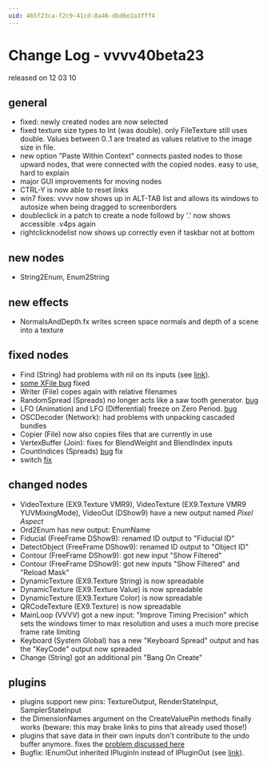 ```yaml
---
uid: 465f23ca-f2c9-41cd-8a46-dbd6e2a3fff4
---
```


# Change Log - vvvv40beta23
released on 12 03 10  

## general
* fixed: newly created nodes are now selected  
* fixed texture size types to Int (was double). only FileTexture still uses double. Values between 0..1 are treated as values relative to the image size in file.  
* new option "Paste Within Context" connects pasted nodes to those upward nodes, that were connected with the copied nodes. easy to use, hard to explain  
* major GUI improvements for moving nodes  
* CTRL-Y is now able to reset links  
* win7 fixes: vvvv now shows up in ALT-TAB list and allows its windows to autosize when being dragged to screenborders  
* doubleclick in a patch to create a node followd by '.' now shows accessible .v4ps again  
* rightclicknodelist now shows up correctly even if taskbar not at bottom  

## new nodes
* String2Enum, Enum2String  
## new effects
* NormalsAndDepth.fx writes screen space normals and depth of a scene into a texture  
## fixed nodes
* Find (String) had problems with nil on its inputs (see <a href="http://www.vvvv.org/tiki-view_forum_thread.php?forumId=4&comments_parentId=29923" class="extURL" target="_blank">link</a>).  
* <a href="http://vvvv.org/tiki-view_forum_thread.php?forumId=4&comments_parentId=29952#threadId29961" class="extURL" target="_blank">some XFile bug</a> fixed  
* Writer (File) copes again with relative filenames  
* RandomSpread (Spreads) no longer acts like a saw tooth generator. <a href="http://vvvv.org/tiki-view_forum_thread.php?comments_parentId=23609&topics_threshold=0&topics_offset=0&topics_sort_mode=lastPost_desc&topics_find=&forumId=4" class="extURL" target="_blank">bug</a>  
* LFO (Animation) and LFO (Differential) freeze on Zero Period. <a href="http://vvvv.org/tiki-view_forum_thread.php?comments_parentId=23609&topics_threshold=0&topics_offset=0&topics_sort_mode=lastPost_desc&topics_find=&forumId=4" class="extURL" target="_blank">bug</a>  
* OSCDecoder (Network): had problems with unpacking cascaded bundles  
* Copier (File) now also copies files that are currently in use  
* VertexBuffer (Join): fixes for BlendWeight and BlendIndex inputs  
* CountIndices (Spreads) <a href="http://vvvv.org/tiki-view_forum_thread.php" class="extURL" target="_blank">bug</a> fix  
* switch <a href="http://vvvv.org/tiki-view_forum_thread.php?comments_parentId=30394&topics_threshold=0&topics_offset=22&topics_sort_mode=lastPost_desc&topics_find=&forumId=4" class="extURL" target="_blank">fix</a>  
## changed nodes
* VideoTexture (EX9.Texture VMR9), VideoTexture (EX9.Texture VMR9 YUVMixingMode), VideoOut (DShow9) have a new output named *Pixel Aspect*  
* Ord2Enum has new output: EnumName  
* Fiducial (FreeFrame DShow9): renamed ID output to "Fiducial ID"  
* DetectObject (FreeFrame DShow9): renamed ID output to "Object ID"  
* Contour (FreeFrame DShow9): got new input "Show Filtered"  
* Contour (FreeFrame DShow9): got new inputs "Show Filtered" and "Reload Mask"  
* DynamicTexture (EX9.Texture String) is now spreadable  
* DynamicTexture (EX9.Texture Value) is now spreadable  
* DynamicTexture (EX9.Texture Color) is now spreadable  
* QRCodeTexture (EX9.Texture) is now spreadable  
* MainLoop (VVVV) got a new input: "Improve Timing Precision" which sets the windows timer to max resolution and uses a much more precise frame rate limiting  
* Keyboard (System Global) has a new "Keyboard Spread" output and has the "KeyCode" output now spreaded  
* Change (String) got an additional pin "Bang On Create"   
## plugins
* plugins support new pins: TextureOutput, RenderStateInput, SamplerStateInput  
* the DimensionNames argument on the CreateValuePin methods finally works (beware: this may brake links to pins that already used those!)  
* plugins that save data in their own inputs don't contribute to the undo buffer anymore. fixes the <a href="http://vvvv.org/tiki-view_forum_thread.php?forumId=22&comments_parentId=29851#threadId29869" class="extURL" target="_blank">problem discussed here</a>  
* Bugfix: IEnumOut inherited IPluginIn instead of IPluginOut (see <a href="http://www.vvvv.org/tiki-view_forum_thread.php?forumId=4&comments_parentId=29922" class="extURL" target="_blank">link</a>).  
